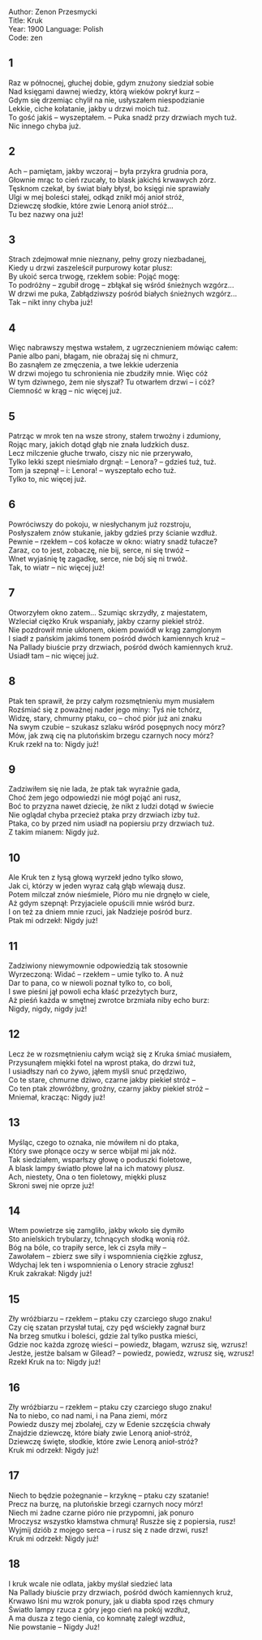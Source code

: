 Author: Zenon Przesmycki  
Title: Kruk  
Year: 1900
Language: Polish  
Code: zen

## 1

Raz w północnej, głuchej dobie, gdym znużony siedział sobie  
Nad księgami dawnej wiedzy, którą wieków pokrył kurz –  
Gdym się drzemiąc chylił na nie, usłyszałem niespodzianie  
Lekkie, ciche kołatanie, jakby u drzwi moich tuż.  
To gość jakiś – wyszeptałem. – Puka snadź przy drzwiach mych tuż.  
Nic innego chyba już.  

## 2

Ach – pamiętam, jakby wczoraj – była przykra grudnia pora,  
Głownie mrąc to cień rzucały, to blask jakichś krwawych zórz.  
Tęsknom czekał, by świat biały błysł, bo księgi nie sprawiały  
Ulgi w mej boleści stałej, odkąd znikł mój anioł stróż,  
Dziewczę słodkie, które zwie Lenorą anioł stróż...  
Tu bez nazwy ona już!  

## 3

Strach zdejmował mnie nieznany, pełny grozy niezbadanej,  
Kiedy u drzwi zaszeleścił purpurowy kotar plusz:  
By ukoić serca trwogę, rzekłem sobie: Pojąć mogę:  
To podróżny – zgubił drogę – zbłąkał się wśród śnieżnych wzgórz...  
W drzwi me puka, Zabłądziwszy pośród białych śnieżnych wzgórz...  
Tak – nikt inny chyba już!  

## 4

Więc nabrawszy męstwa wstałem, z ugrzecznieniem mówiąc całem:  
Panie albo pani, błagam, nie obrażaj się ni chmurz,  
Bo zasnąłem ze zmęczenia, a twe lekkie uderzenia  
W drzwi mojego tu schronienia nie zbudziły mnie. Więc cóż  
W tym dziwnego, żem nie słyszał? Tu otwarłem drzwi – i cóż?  
Ciemność w krąg – nic więcej już.  

## 5

Patrząc w mrok ten na wsze strony, stałem trwożny i zdumiony,  
Rojąc mary, jakich dotąd głąb nie znała ludzkich dusz.  
Lecz milczenie głuche trwało, ciszy nic nie przerywało,  
Tylko lekki szept nieśmiało drgnął: – Lenora? – gdzieś tuż, tuż.  
Tom ja szepnął – i: Lenora! – wyszeptało echo tuż.  
Tylko to, nic więcej już.  

## 6

Powróciwszy do pokoju, w niesłychanym już rozstroju,  
Posłyszałem znów stukanie, jakby gdzieś przy ścianie wzdłuż.  
Pewnie – rzekłem – coś kołacze w okno: wiatry snadź tułacze?  
Zaraz, co to jest, zobaczę, nie bij, serce, ni się trwóż –  
Wnet wyjaśnię tę zagadkę, serce, nie bój się ni trwóż.  
Tak, to wiatr – nic więcej już!  

## 7

Otworzyłem okno zatem... Szumiąc skrzydły, z majestatem,  
Wzleciał ciężko Kruk wspaniały, jakby czarny piekieł stróż.  
Nie pozdrowił mnie ukłonem, okiem powiódł w krąg zamglonym  
I siadł z pańskim jakimś tonem pośród dwóch kamiennych kruż –  
Na Pallady biuście przy drzwiach, pośród dwóch kamiennych kruż.  
Usiadł tam – nic więcej już.  

## 8

Ptak ten sprawił, że przy całym rozsmętnieniu mym musiałem  
Rozśmiać się z poważnej nader jego miny: Tyś nie tchórz,  
Widzę, stary, chmurny ptaku, co – choć piór już ani znaku  
Na swym czubie – szukasz szlaku wśród posępnych nocy mórz?  
Mów, jak zwą cię na plutońskim brzegu czarnych nocy mórz?  
Kruk rzekł na to: Nigdy już!  

## 9

Zadziwiłem się nie lada, że ptak tak wyraźnie gada,  
Choć żem jego odpowiedzi nie mógł pojąć ani rusz,  
Boć to przyzna nawet dziecię, że nikt z ludzi dotąd w świecie  
Nie oglądał chyba przecież ptaka przy drzwiach izby tuż.  
Ptaka, co by przed nim usiadł na popiersiu przy drzwiach tuż.  
Z takim mianem: Nigdy już.  

## 10

Ale Kruk ten z łysą głową wyrzekł jedno tylko słowo,  
Jak ci, którzy w jeden wyraz całą głąb wlewają dusz.  
Potem milczał znów nieśmiele, Pióro mu nie drgnęło w ciele,  
Aż gdym szepnął: Przyjaciele opuścili mnie wśród burz.  
I on też za dniem mnie rzuci, jak Nadzieje pośród burz.  
Ptak mi odrzekł: Nigdy już!  

## 11

Zadziwiony niewymownie odpowiedzią tak stosownie  
Wyrzeczoną: Widać – rzekłem – umie tylko to. A nuż  
Dar to pana, co w niewoli poznał tylko to, co boli,  
I swe pieśni jął powoli echa kłaść przeżytych burz,  
Aż pieśń każda w smętnej zwrotce brzmiała niby echo burz:  
Nigdy, nigdy, nigdy już!  

## 12

Lecz że w rozsmętnieniu całym wciąż się z Kruka śmiać musiałem,  
Przysunąłem miękki fotel na wprost ptaka, do drzwi tuż,  
I usiadłszy nań co żywo, jąłem myśli snuć przędziwo,  
Co te stare, chmurne dziwo, czarne jakby piekieł stróż –  
Co ten ptak złowróżbny, groźny, czarny jakby piekieł stróż –  
Mniemał, kracząc: Nigdy już!  

## 13

Myśląc, czego to oznaka, nie mówiłem ni do ptaka,  
Który swe płonące oczy w serce wbijał mi jak nóż.  
Tak siedziałem, wsparłszy głowę o poduszki fioletowe,  
A blask lampy światło płowe lał na ich matowy plusz.  
Ach, niestety, Ona o ten fioletowy, miękki plusz  
Skroni swej nie oprze już!  

## 14

Wtem powietrze się zamgliło, jakby wkoło się dymiło  
Sto anielskich trybularzy, tchnących słodką wonią róż.  
Bóg na bóle, co trapiły serce, lek ci zsyła miły –  
Zawołałem – zbierz swe siły i wspomnienia ciężkie zgłusz,  
Wdychaj lek ten i wspomnienia o Lenory stracie zgłusz!  
Kruk zakrakał: Nigdy już!  

## 15

Zły wróżbiarzu – rzekłem – ptaku czy czarciego sługo znaku!  
Czy cię szatan przysłał tutaj, czy pęd wściekły zagnał burz  
Na brzeg smutku i boleści, gdzie żal tylko pustka mieści,  
Gdzie noc każda zgrozę wieści – powiedz, błagam, wzrusz się, wzrusz!  
Jestże, jestże balsam w Gilead? – powiedz, powiedz, wzrusz się, wzrusz!  
Rzekł Kruk na to: Nigdy już!  

## 16

Zły wróżbiarzu – rzekłem – ptaku czy czarciego sługo znaku!  
Na to niebo, co nad nami, i na Pana ziemi, mórz  
Powiedz duszy mej zbolałej, czy w Edenie szczęścia chwały  
Znajdzie dziewczę, które biały zwie Lenorą anioł-stróż,  
Dziewczę święte, słodkie, które zwie Lenorą anioł-stróż?  
Kruk mi odrzekł: Nigdy już!  

## 17

Niech to będzie pożegnanie – krzyknę – ptaku czy szatanie!  
Precz na burzę, na plutońskie brzegi czarnych nocy mórz!  
Niech mi żadne czarne pióro nie przypomni, jak ponuro  
Mroczysz wszystko kłamstwa chmurą! Ruszże się z popiersia, rusz!  
Wyjmij dziób z mojego serca – i rusz się z nade drzwi, rusz!  
Kruk mi odrzekł: Nigdy już!  

## 18

I kruk wcale nie odlata, jakby myślał siedzieć lata  
Na Pallady biuście przy drzwiach, pośród dwóch kamiennych kruż,  
Krwawo lśni mu wzrok ponury, jak u diabła spod rzęs chmury  
Światło lampy rzuca z góry jego cień na pokój wzdłuż,  
A ma dusza z tego cienia, co komnatę zaległ wzdłuż,  
Nie powstanie – Nigdy Już!  
